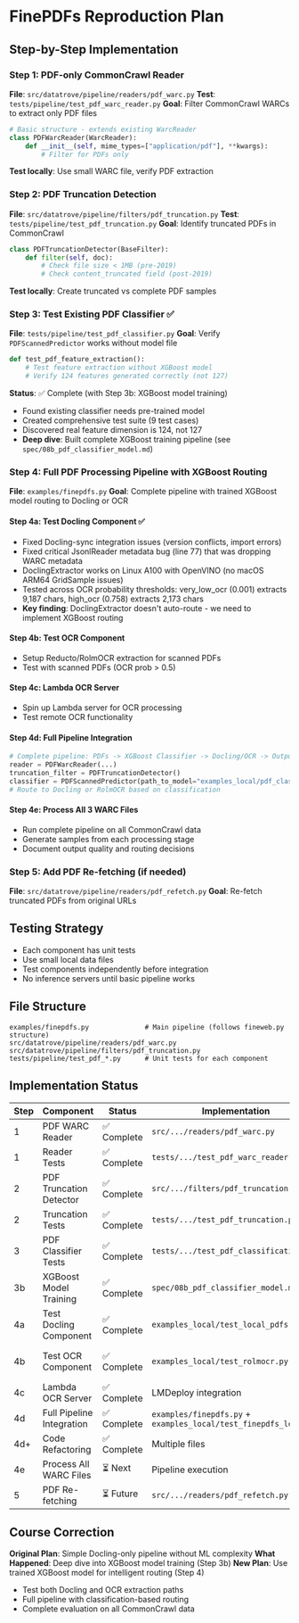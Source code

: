# FinePDFs Reproduction Plan

## Step-by-Step Implementation

### Step 1: PDF-only CommonCrawl Reader
**File**: `src/datatrove/pipeline/readers/pdf_warc.py`
**Test**: `tests/pipeline/test_pdf_warc_reader.py`
**Goal**: Filter CommonCrawl WARCs to extract only PDF files

```python
# Basic structure - extends existing WarcReader
class PDFWarcReader(WarcReader):
    def __init__(self, mime_types=["application/pdf"], **kwargs):
        # Filter for PDFs only
```

**Test locally**: Use small WARC file, verify PDF extraction

### Step 2: PDF Truncation Detection
**File**: `src/datatrove/pipeline/filters/pdf_truncation.py`
**Test**: `tests/pipeline/test_pdf_truncation.py`
**Goal**: Identify truncated PDFs in CommonCrawl

```python
class PDFTruncationDetector(BaseFilter):
    def filter(self, doc):
        # Check file size < 1MB (pre-2019)
        # Check content_truncated field (post-2019)
```

**Test locally**: Create truncated vs complete PDF samples

### Step 3: Test Existing PDF Classifier ✅
**File**: `tests/pipeline/test_pdf_classifier.py`
**Goal**: Verify `PDFScannedPredictor` works without model file

```python
def test_pdf_feature_extraction():
    # Test feature extraction without XGBoost model
    # Verify 124 features generated correctly (not 127)
```

**Status**: ✅ Complete (with Step 3b: XGBoost model training)
- Found existing classifier needs pre-trained model
- Created comprehensive test suite (9 test cases)
- Discovered real feature dimension is 124, not 127
- **Deep dive**: Built complete XGBoost training pipeline (see `spec/08b_pdf_classifier_model.md`)

### Step 4: Full PDF Processing Pipeline with XGBoost Routing
**File**: `examples/finepdfs.py`
**Goal**: Complete pipeline with trained XGBoost model routing to Docling or OCR

#### Step 4a: Test Docling Component ✅
- Fixed Docling-sync integration issues (version conflicts, import errors)
- Fixed critical JsonlReader metadata bug (line 77) that was dropping WARC metadata
- DoclingExtractor works on Linux A100 with OpenVINO (no macOS ARM64 GridSample issues)
- Tested across OCR probability thresholds: very_low_ocr (0.001) extracts 9,187 chars, high_ocr (0.758) extracts 2,173 chars
- **Key finding**: DoclingExtractor doesn't auto-route - we need to implement XGBoost routing

#### Step 4b: Test OCR Component
- Setup Reducto/RolmOCR extraction for scanned PDFs
- Test with scanned PDFs (OCR prob > 0.5)

#### Step 4c: Lambda OCR Server
- Spin up Lambda server for OCR processing
- Test remote OCR functionality

#### Step 4d: Full Pipeline Integration
```python
# Complete pipeline: PDFs -> XGBoost Classifier -> Docling/OCR -> Output
reader = PDFWarcReader(...)
truncation_filter = PDFTruncationDetector()
classifier = PDFScannedPredictor(path_to_model="examples_local/pdf_classifier_real_data.xgb")
# Route to Docling or RolmOCR based on classification
```

#### Step 4e: Process All 3 WARC Files
- Run complete pipeline on all CommonCrawl data
- Generate samples from each processing stage
- Document output quality and routing decisions

### Step 5: Add PDF Re-fetching (if needed)
**File**: `src/datatrove/pipeline/readers/pdf_refetch.py`
**Goal**: Re-fetch truncated PDFs from original URLs

## Testing Strategy
- Each component has unit tests
- Use small local data files
- Test components independently before integration
- No inference servers until basic pipeline works

## File Structure
```
examples/finepdfs.py              # Main pipeline (follows fineweb.py structure)
src/datatrove/pipeline/readers/pdf_warc.py
src/datatrove/pipeline/filters/pdf_truncation.py
tests/pipeline/test_pdf_*.py      # Unit tests for each component
```

## Implementation Status

| Step | Component | Status | Implementation | Notes |
|------|-----------|--------|---------------|-------|
| 1 | PDF WARC Reader | ✅ Complete | `src/.../readers/pdf_warc.py` | PDF-only CommonCrawl filtering |
| 1 | Reader Tests | ✅ Complete | `tests/.../test_pdf_warc_reader.py` | Unit tests with real WARC data |
| 2 | PDF Truncation Detector | ✅ Complete | `src/.../filters/pdf_truncation.py` | Identifies truncated PDFs |
| 2 | Truncation Tests | ✅ Complete | `tests/.../test_pdf_truncation.py` | Unit tests for filter logic |
| 3 | PDF Classifier Tests | ✅ Complete | `tests/.../test_pdf_classification.py` | 9 test cases, found 124 features not 127 |
| 3b | XGBoost Model Training | ✅ Complete | `spec/08b_pdf_classifier_model.md` | Deep dive: training pipeline + analysis |
| 4a | Test Docling Component | ✅ Complete | `examples_local/test_local_pdfs.py` | DoclingExtractor working on Linux A100 with OpenVINO |
| 4b | Test OCR Component | ✅ Complete | `examples_local/test_rolmocr.py` | RolmOCR integrated with PersistentContextJsonlWriter fix |
| 4c | Lambda OCR Server | ✅ Complete | LMDeploy integration | RolmOCR on LMDeploy with DataTrove InferenceRunner |
| 4d | Full Pipeline Integration | ✅ Complete | `examples/finepdfs.py` + `examples_local/test_finepdfs_local.py` | Three-stage routing pipeline tested on Lambda |
| 4d+ | Code Refactoring | ✅ Complete | Multiple files | Moved duplicated code to proper repo locations |
| 4e | Process All WARC Files | ⏳ Next | Pipeline execution | Complete dataset with samples |
| 5 | PDF Re-fetching | ⏳ Future | `src/.../readers/pdf_refetch.py` | Re-fetch truncated PDFs |

## Course Correction

**Original Plan**: Simple Docling-only pipeline without ML complexity
**What Happened**: Deep dive into XGBoost model training (Step 3b)
**New Plan**: Use trained XGBoost model for intelligent routing (Step 4)
- Test both Docling and OCR extraction paths
- Full pipeline with classification-based routing
- Complete evaluation on all CommonCrawl data